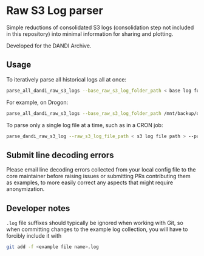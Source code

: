 # Raw S3 Log parser

Simple reductions of consolidated S3 logs (consolidation step not included in this repository) into minimal information for sharing and plotting.

Developed for the DANDI Archive.



## Usage

To iteratively parse all historical logs all at once:

```bash
parse_all_dandi_raw_s3_logs --base_raw_s3_log_folder_path < base log folder > --parsed_s3_log_folder_path < output folder > --excluded_ips < comma-separated list of known IPs to exclude >
```

For example, on Drogon:

```bash
parse_all_dandi_raw_s3_logs --base_raw_s3_log_folder_path /mnt/backup/dandi/dandiarchive-logs --parsed_s3_log_folder_path /mnt/backup/dandi/dandiarchive-logs-cody/parsed_7_13_2024/GET_per_asset_id --excluded_ips < Drogon's IP >
```

To parse only a single log file at a time, such as in a CRON job:

```bash
parse_dandi_raw_s3_log --raw_s3_log_file_path < s3 log file path > --parsed_s3_log_folder_path < output folder > --excluded_ips < comma-separated list of known IPs to exclude >
```



## Submit line decoding errors

Please email line decoding errors collected from your local config file to the core maintainer before raising issues or submitting PRs contributing them as examples, to more easily correct any aspects that might require anonymization.



## Developer notes

`.log` file suffixes should typically be ignored when working with Git, so when committing changes to the example log collection, you will have to forcibly include it with

```bash
git add -f <example file name>.log
```
